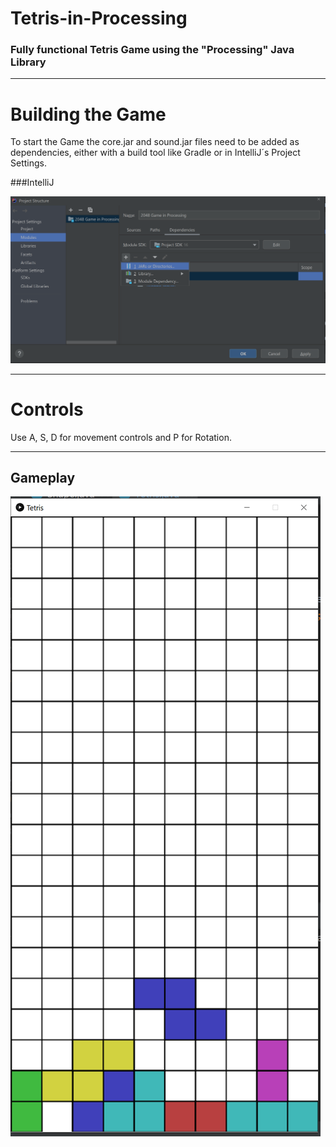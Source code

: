 # Tetris-in-Processing
### Fully functional Tetris Game using the "Processing" Java Library

----------
# Building the Game
To start the Game the core.jar and sound.jar files need to be added as dependencies, either with a build tool like Gradle or in
IntelliJ´s Project Settings.

###IntelliJ

![alt text](img/module.png)

------
# Controls

Use A, S, D for movement controls and P for Rotation.

------
## Gameplay

![alt text](img/gameplay.png)

